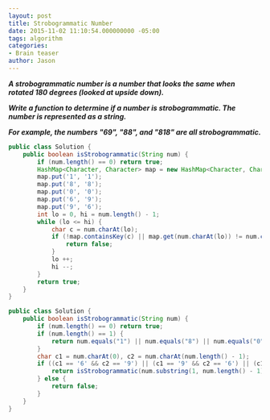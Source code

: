 ```yaml
---
layout: post
title: Strobogrammatic Number
date: 2015-11-02 11:10:54.000000000 -05:00
tags: algorithm
categories:
- Brain teaser
author: Jason
---
```

<p><strong><em>A strobogrammatic number is a number that looks the same when rotated 180 degrees (looked at upside down).</p>

Write a function to determine if a number is strobogrammatic. The number is represented as a string.</p>
For example, the numbers "69", "88", and "818" are all strobogrammatic.</em></strong></p>
``` java
public class Solution {
    public boolean isStrobogrammatic(String num) {
        if (num.length() == 0) return true;
        HashMap<Character, Character> map = new HashMap<Character, Character>();
        map.put('1', '1');
        map.put('8', '8');
        map.put('0', '0');
        map.put('6', '9');
        map.put('9', '6');
        int lo = 0, hi = num.length() - 1;
        while (lo <= hi) {
            char c = num.charAt(lo);
            if (!map.containsKey(c) || map.get(num.charAt(lo)) != num.charAt(hi)) {
                return false;
            }
            lo ++;
            hi --;
        }
        return true;
    }
}
```

``` java
public class Solution {
    public boolean isStrobogrammatic(String num) {
        if (num.length() == 0) return true;
        if (num.length() == 1) {
            return num.equals("1") || num.equals("8") || num.equals("0");
        }
        char c1 = num.charAt(0), c2 = num.charAt(num.length() - 1);
        if ((c1 == '6' && c2 == '9') || (c1 == '9' && c2 == '6') || (c1 == '8' && c2 == '8') || (c1 == '1' && c2 == '1') || (c1 == '0' && c2 == '0')) {
            return isStrobogrammatic(num.substring(1, num.length() - 1));
        } else {
            return false;
        }
    }
}
```
